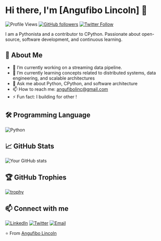 # Hi there, I'm [Angufibo Lincoln] 👋

![Profile Views](https://komarev.com/ghpvc/?username=Lincoln-developer&color=blue)
[![GitHub followers](https://img.shields.io/github/followers/Lincoln-developer?style=social)](https://github.com/Lincoln-developer?tab=followers)
[![Twitter Follow](https://img.shields.io/twitter/follow/yourtwitterhandle?style=social)](https://twitter.com/yourtwitterhandle)

I am a Pythonista and a contributor to CPython. Passionate about open-source, software development, and continuous learning.

## 🚀 About Me

- 🔭 I’m currently working on a streaming data pipeline.
- 🌱 I’m currently learning concepts related to distributed systems, data engineering, and scalable architectures
- 💬 Ask me about Python, CPython, and software architecture
- 📫 How to reach me: [angufibolinc@gmail.com](mailto:angufibolinc@gmail.com)
- ⚡ Fun fact: I building for other !

## 🛠️ Programming Language

![Python](https://img.shields.io/badge/-Python-333?style=flat&logo=python)

## 📈 GitHub Stats

![Your GitHub stats](https://github-readme-stats.vercel.app/api?username=Lincoln-developer&show_icons=true&theme=radical)

## 🏆 GitHub Trophies

[![trophy](https://github-profile-trophy.vercel.app/?username=Lincoln-developer&theme=onedark)](https://github.com/ryo-ma/github-profile-trophy)

## 📫 Connect with me

[![LinkedIn](https://img.shields.io/badge/-LinkedIn-0077B5?style=flat&logo=linkedin)](https://linkedin.com/in/linc-/)
[![Twitter](https://img.shields.io/badge/-Twitter-1DA1F2?style=flat&logo=twitter)](https://twitter.com/angufibolinc)
[![Email](https://img.shields.io/badge/-Email-D14836?style=flat&logo=gmail&logoColor=white)](mailto:angufibolinc@gmail.com)

⭐️ From [Angufibo Lincoln](https://github.com/Lincoln-developer)

